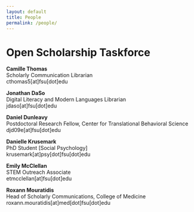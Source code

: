 ```yaml
---
layout: default 
title: People
permalink: /people/
---
```


# Open Scholarship Taskforce

**Camille Thomas**  
Scholarly Communication Librarian  
cthomas5[at]fsu[dot]edu  

**Jonathan DaSo**  
Digital Literacy and Modern Languages Librarian  
jdaso[at]fsu[dot]edu  

**Daniel Dunleavy**  
Postdoctoral Research Fellow, Center for Translational Behavioral Science  
djd09e[at]fsu[dot]edu  

**Danielle Krusemark**  
PhD Student [Social Psychology]  
krusemark[at]psy[dot]fsu[dot]edu  

**Emily McClellan**  
STEM Outreach Associate  
etmcclellan[at]fsu[dot]edu  

**Roxann Mouratidis**  
Head of Scholarly Communications, College of Medicine  
roxann.mouratidis[at]med[dot]fsu[dot]edu  
